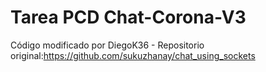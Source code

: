 # Tarea PCD Chat-Corona-V3
Código modificado por DiegoK36 - 
Repositorio original:https://github.com/sukuzhanay/chat_using_sockets
